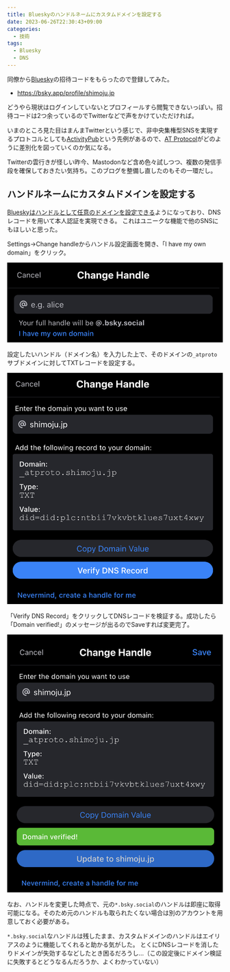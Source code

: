 ```yaml
---
title: Blueskyのハンドルネームにカスタムドメインを設定する
date: 2023-06-26T22:30:43+09:00
categories:
  - 技術
tags:
  - Bluesky
  - DNS
---
```


同僚から[Bluesky](https://bsky.app/)の招待コードをもらったので登録してみた。

- https://bsky.app/profile/shimoju.jp

どうやら現状はログインしていないとプロフィールすら閲覧できないっぽい。招待コードは2つ余っているのでTwitterなどで声をかけていただければ。

いまのところ見た目はまんまTwitterという感じで、非中央集権型SNSを実現するプロトコルとしても[ActivityPub](https://www.w3.org/TR/activitypub/)という先例があるので、[AT Protocol](https://atproto.com/)がどのように差別化を図っていくのか気になる。

Twitterの雲行きが怪しい昨今、Mastodonなど含め色々試しつつ、複数の発信手段を確保しておきたい気持ち。このブログを整備し直したのもその一環だし。

## ハンドルネームにカスタムドメインを設定する

[Blueskyはハンドルとして任意のドメインを設定できる](https://gigazine.net/news/20230421-bluesky-handle-domain-name/)ようになっており、DNSレコードを用いて本人認証を実現できる。
これはユニークな機能で他のSNSにもほしいと思った。

Settings→Change handleからハンドル設定画面を開き、「I have my own domain」をクリック。

![Blueskyのハンドル設定画面](bluesky-change-handle-1.png)

設定したいハンドル（ドメイン名）を入力した上で、そのドメインの`_atproto`サブドメインに対してTXTレコードを設定する。

![Blueskyのハンドル設定画面：カスタムドメインの設定](bluesky-change-handle-2.png)

「Verify DNS Record」をクリックしてDNSレコードを検証する。成功したら「Domain verified!」のメッセージが出るのでSaveすれば変更完了。

![Blueskyのハンドル設定画面：DNSレコードの検証に成功](bluesky-change-handle-3.png)

なお、ハンドルを変更した時点で、元の`*.bsky.social`のハンドルは即座に取得可能になる。そのため元のハンドルも取られたくない場合は別のアカウントを用意しておく必要がある。

`*.bsky.social`なハンドルは残したまま、カスタムドメインのハンドルはエイリアスのように機能してくれると助かる気がした。
とくにDNSレコードを消したりドメインが失効するなどしたとき困るだろうし…（この設定後にドメイン検証に失敗するとどうなるんだろうか、よくわかっていない）
